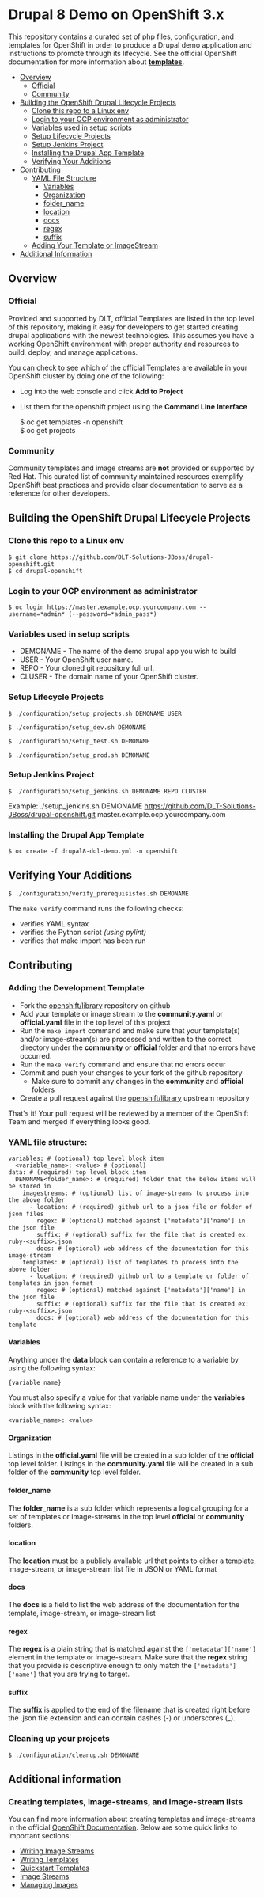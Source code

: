 # Drupal 8 Demo on OpenShift 3.x

This repository contains a curated set of php files, configuration, and templates for OpenShift in order to produce a Drupal demo application and instructions to promote through its lifecycle. See the official OpenShift documentation for more information about **[templates](https://docs.okd.io/latest/dev_guide/templates.html)**.


- [Overview](#overview)
    - [Official](#official)
    - [Community](#community)
- [Building the OpenShift Drupal Lifecycle Projects](#building-the-library)
    - [Clone this repo to a Linux env](#python-dependencies)
    - [Login to your OCP environment as administrator](#running-the-script)
    - [Variables used in setup scripts](#verifying-your-updates)
    - [Setup Lifecycle Projects](#verifying-your-updates)
    - [Setup Jenkins Project](#verifying-your-updates)
    - [Installing the Drupal App Template](#verifying-your-updates)
    - [Verifying Your Additions](#verifying-your-updates)
- [Contributing](#contributing)
    - [YAML File Structure](#yaml-file-structure)
        - [Variables](#variables)
        - [Organization](#organization)
        - [folder_name](#folder_name)
        - [location](#location)
        - [docs](#docs)
        - [regex](#regex)
        - [suffix](#suffix)
    - [Adding Your Template or ImageStream](#adding-your-template-or-imagestream)
- [Additional Information](#additional-information)


## Overview

### Official

Provided and supported by DLT, official Templates are listed in the top level of this repository, making it easy for developers to get started creating drupal applications with the newest technologies.  This assumes you have a working OpenShift environment with proper authority and resources to build, deploy, and manage applications.

You can check to see which of the official Templates are available in your OpenShift cluster by doing one of the following:

- Log into the web console and click **Add to Project**
- List them for the openshift project using the **Command Line Interface**

    $ oc get templates -n openshift  
    $ oc get projects

### Community

Community templates and image streams are **not** provided or supported by Red Hat. This curated list of community maintained resources exemplify OpenShift best practices and provide clear documentation to serve as a reference for other developers.

## Building the OpenShift Drupal Lifecycle Projects

### Clone this repo to a Linux env

    $ git clone https://github.com/DLT-Solutions-JBoss/drupal-openshift.git
    $ cd drupal-openshift 

### Login to your OCP environment as administrator

    $ oc login https://master.example.ocp.yourcompany.com --username=*admin* (--password=*admin_pass*)

### Variables used in setup scripts

- DEMONAME - The name of the demo srupal app you wish to build
- USER - Your OpenShift user name.
- REPO - Your cloned git repository full url.
- CLUSER - The domain name of your OpenShift cluster.

### Setup Lifecycle Projects

    $ ./configuration/setup_projects.sh DEMONAME USER

    $ ./configuration/setup_dev.sh DEMONAME

    $ ./configuration/setup_test.sh DEMONAME

    $ ./configuration/setup_prod.sh DEMONAME

### Setup Jenkins Project

    $ ./configuration/setup_jenkins.sh DEMONAME REPO CLUSTER

Example: ./setup_jenkins.sh DEMONAME https://github.com/DLT-Solutions-JBoss/drupal-openshift.git master.example.ocp.yourcompany.com

### Installing the Drupal App Template

    $ oc create -f drupal8-dol-demo.yml -n openshift
    
## Verifying Your Additions

    $ ./configuration/verify_prerequisistes.sh DEMONAME
    
The `make verify` command runs the following checks:
 - verifies YAML syntax
 - verifies the Python script *(using pylint)* 
 - verifies that make import has been run

## Contributing

### Adding the Development Template

- Fork the [openshift/library](https://github.com/openshift/library) repository on github
- Add your template or image stream to the **community.yaml** or **official.yaml** file in the top level of this project
- Run the `make import` command and make sure that your template(s) and/or image-stream(s) are processed and written to the correct directory under the **community** or **official** folder and that no errors have occurred.
- Run the `make verify` command and ensure that no errors occur
- Commit and push your changes to your fork of the github repository
  - Make sure to commit any changes in the **community** and **official** folders
- Create a pull request against the [openshift/library](https://github.com/openshift/library) upstream repository

That's it!  Your pull request will be reviewed by a member of the OpenShift Team and merged if everything looks good.


### YAML file structure:

    variables: # (optional) top level block item
      <variable_name>: <value> # (optional)
    data: # (required) top level block item
      DEMONAME<folder_name>: # (required) folder that the below items will be stored in
        imagestreams: # (optional) list of image-streams to process into the above folder
          - location: # (required) github url to a json file or folder of json files
            regex: # (optional) matched against ['metadata']['name'] in the json file
            suffix: # (optional) suffix for the file that is created ex: ruby-<suffix>.json
            docs: # (optional) web address of the documentation for this image-stream
        templates: # (optional) list of templates to process into the above folder
          - location: # (required) github url to a template or folder of templates in json format
            regex: # (optional) matched against ['metadata']['name'] in the json file
            suffix: # (optional) suffix for the file that is created ex: ruby-<suffix>.json
            docs: # (optional) web address of the documentation for this template

#### Variables

Anything under the **data** block can contain a reference to a variable by using the following syntax:

    {variable_name}

You must also specify a value for that variable name under the **variables** block with the following syntax:

    <variable_name>: <value>

#### Organization

Listings in the **official.yaml** file will be created in a sub folder of the  **official** top level folder.  Listings in the **community.yaml** file will be created in a sub folder of the **community** top level folder.

#### folder_name

The **folder_name** is a sub folder which represents a logical grouping for a set of templates or image-streams in the top level **official** or **community** folders.

#### location

The **location** must be a publicly available url that points to either a template, image-stream, or image-stream list file in JSON or YAML format

#### docs

The **docs** is a field to list the web address of the documentation for the template, image-stream, or image-stream list

#### regex

The **regex** is a plain string that is matched against the `['metadata']['name']` element in the template or image-stream.  Make sure that the **regex** string that you provide is descriptive enough to only match the `['metadata']['name']` that you are trying to target.

#### suffix

The **suffix** is applied to the end of the filename that is created right before the .json file extension and can contain dashes (-) or underscores (_).

### Cleaning up your projects

    $ ./configuration/cleanup.sh DEMONAME

## Additional information

### Creating templates, image-streams, and image-stream lists

You can find more information about creating templates and image-streams in the official [OpenShift Documentation](https://docs.okd.io/latest).  Below are some quick links to important sections:

- [Writing Image Streams](https://docs.okd.io/latest/dev_guide/managing_images.html#writing-image-streams-for-s2i-builders)
- [Writing Templates](https://docs.okd.io/latest/dev_guide/templates.html#writing-templates)
- [Quickstart Templates](https://docs.okd.io/latest/dev_guide/dev_tutorials/quickstarts.html)
- [Image Streams](https://docs.okd.io/latest/architecture/core_concepts/builds_and_image_streams.html#image-streams)
- [Managing Images](https://docs.okd.io/latest/dev_guide/managing_images.html#dev-guide-managing-images)
